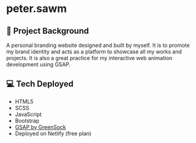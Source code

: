 # peter.sawm

## :rocket: Project Background
A personal branding website designed and built by myself. It is to promote my brand identity and acts as a platform to showcase all my works and projects. It is also a great practice for my interactive web animation development using GSAP.

## :computer: Tech Deployed
- HTML5
- SCSS
- JavaScript
- Bootstrap
- [GSAP by GreenSock](https://greensock.com/gsap/)
- Deployed on Netlify (free plan)
